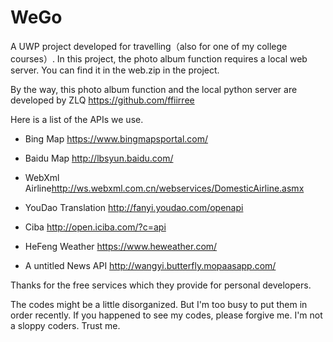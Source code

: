 # WeGo
A UWP project developed for travelling（also for one of my college courses）. In this project, the photo album function requires a local web server. You can find it in the web.zip in the project.

 By the way, this photo album function and the local python server are developed by ZLQ <https://github.com/ffiirree>

Here is a list of the APIs we use.

* Bing Map <https://www.bingmapsportal.com/>

* Baidu Map <http://lbsyun.baidu.com/>

* WebXml Airline<http://ws.webxml.com.cn/webservices/DomesticAirline.asmx>

* YouDao Translation <http://fanyi.youdao.com/openapi>

* Ciba  <http://open.iciba.com/?c=api>

* HeFeng Weather <https://www.heweather.com/>

* A untitled News API <http://wangyi.butterfly.mopaasapp.com/>

Thanks for the free services which they provide for personal developers.

The codes might be a little disorganized. But I'm too busy to put them in order recently. If you happened to see my codes,  please forgive me. I'm not a sloppy coders. Trust me.